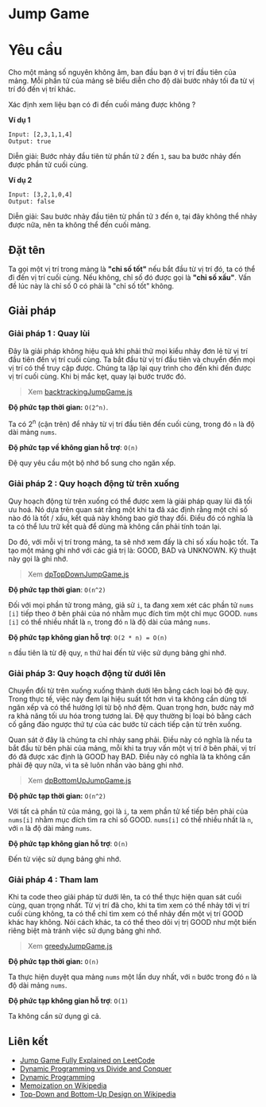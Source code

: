 # Jump Game

# Yêu cầu

Cho một mảng số nguyên không âm, ban đầu bạn ở vị trí đầu tiên của mảng. Mỗi phần tử của mảng sẽ biểu diễn cho độ dài bước nhảy tối đa từ vị trí đó đến vị trí khác.

Xác định xem liệu bạn có đi đến cuối mảng được không ?

**Ví dụ 1**

```
Input: [2,3,1,1,4]
Output: true
```

Diễn giải: Bước nhảy đầu tiên từ phần tử `2` đến `1`, sau ba bước nhảy đến được phần tử cuối cùng.

**Ví dụ 2**

```
Input: [3,2,1,0,4]
Output: false
```

Diễn giải: Sau bước nhảy đầu tiên từ phần tử `3` đến `0`, tại đây không thể nhảy được nữa, nên ta không thể đến cuối mảng.

## Đặt tên

Ta gọi một vị trí trong mảng là **"chỉ số tốt"** nếu bắt đầu từ vị trí đó, ta có thể đi đến vị trí cuối cùng. Nếu không, chỉ số đó được gọi là **"chỉ số xấu"**. Vấn đề lúc này là chỉ số 0 có phải là "chỉ số tốt" không.

## Giải pháp

### Giải pháp 1 : Quay lùi

Đây là giải pháp không hiệu quả khi phải thử mọi kiểu nhảy đơn lẻ từ vị trí đầu tiên đến vị trí cuối cùng. Ta bắt đầu từ vị trí đầu tiên và chuyển đến mọi vị trí có thể truy cập được. Chúng ta lặp lại quy trình cho đến khi đến được vị trí cuối cùng. Khi bị mắc kẹt, quay lại bước trước đó.

> Xem [backtrackingJumpGame.js](backtrackingJumpGame.js) 

**Độ phức tạp thời gian:** `O(2^n)`.

Ta có 2<sup>n</sup> (cận trên) để nhảy từ vị trí đầu tiên đến cuối cùng, trong đó `n` là độ dài mảng `nums`.

**Độ phức tạp về không gian hỗ trợ**: `O(n)`

Đệ quy yêu cầu một bộ nhớ bổ sung cho ngăn xếp.

### Giải pháp 2 : Quy hoạch động từ trên xuống

Quy hoạch động từ trên xuống có thể được xem là giải pháp quay lùi đã tối ưu hoá. Nó dựa trên quan sát rằng một khi ta đã xác định rằng một chỉ số nào đó là tốt / xấu, kết quả này không bao giờ thay đổi. Điều đó có nghĩa là ta có thể lưu trữ kết quả để dùng mà không cần phải tính toán lại.

Do đó, với mỗi vị trí trong mảng, ta sẽ nhớ xem đấy là chỉ số xấu hoặc tốt. Ta tạo một mảng ghi nhớ với các giá trị là: GOOD, BAD và UNKNOWN. Kỹ thuật này gọi là ghi nhớ.

> Xem [dpTopDownJumpGame.js](dpTopDownJumpGame.js)

**Độ phức tạp thời gian**: `O(n^2)`

Đối với mọi phần tử trong mảng, giả sử `i`, ta đang xem xét các phần tử `nums [i]` tiếp theo ở bên phải của nó nhằm mục đích tìm một chỉ mục GOOD. `nums [i]` có thể nhiều nhất là `n`, trong đó `n` là độ dài của mảng `nums`.

**Độ phức tạp không gian hỗ trợ**: `O(2 * n) = O(n)`

`n` đầu tiên là từ đệ quy, `n` thứ hai đến từ việc sử dụng bảng ghi nhớ.

### Giải pháp 3: Quy hoạch động từ dưới lên

Chuyển đổi từ trên xuống xuống thành dưới lên bằng cách loại bỏ đệ quy. Trong thực tế, việc này đem lại hiệu suất tốt hơn vì ta không cần dùng tới ngăn xếp và có thể hưởng lợi từ bộ nhớ đệm. Quan trọng hơn, bước này mở ra khả năng tối ưu hóa trong tương lai. Đệ quy thường bị loại bỏ bằng cách cố gắng đảo ngược thứ tự của các bước từ cách tiếp cận từ trên xuống.

Quan sát ở đây là chúng ta chỉ nhảy sang phải. Điều này có nghĩa là nếu ta bắt đầu từ bên phải của mảng, mỗi khi ta truy vấn một vị trí ở bên phải, vị trí đó đã được xác định là GOOD hay BAD. Điều này có nghĩa là ta không cần phải đệ quy nữa, vì ta sẽ luôn nhấn vào bảng ghi nhớ.

> Xem [dpBottomUpJumpGame.js](dpBottomUpJumpGame.js)

**Độ phức tạp thời gian:** `O(n^2)`

Với tất cả phần tử của mảng, gọi là `i`, ta xem phần tử kế tiếp bên phải của `nums[i]` nhằm mục đích tìm ra chỉ số GOOD. `nums[i]` có thể nhiều nhất là `n`, với `n` là độ dài mảng `nums`.

**Độ phức tạp không gian hỗ trợ**: `O(n)`

Đến từ việc sử dụng bảng ghi nhớ.

### Giải pháp 4 : Tham lam

Khi ta code theo giải pháp từ dưới lên, ta có thể thực hiện quan sát cuối cùng, quan trọng nhất. Từ vị trí đã cho, khi ta tìm xem có thể nhảy tới vị trí cuối cùng không, ta có thể chỉ tìm xem có thể nhảy đến một vị trí GOOD khác hay không. Nói cách khác, ta có thể theo dõi vị trị GOOD như một biến riêng biệt mà tránh việc sử dụng bảng ghi nhớ.

> Xem [greedyJumpGame.js](greedyJumpGame.js)

**Độ phức tạp thời gian:** `O(n)`

Ta thực hiện duyệt qua mảng `nums` một lần duy nhất, với `n` bước trong đó `n` là độ dài mảng `nums`.

**Độ phức tạp không gian hỗ trợ**: `O(1)`

Ta không cần sử dụng gì cả.

## Liên kết

- [Jump Game Fully Explained on LeetCode](https://leetcode.com/articles/jump-game/)
- [Dynamic Programming vs Divide and Conquer](https://itnext.io/dynamic-programming-vs-divide-and-conquer-2fea680becbe)
- [Dynamic Programming](https://en.wikipedia.org/wiki/Dynamic_programming)
- [Memoization on Wikipedia](https://en.wikipedia.org/wiki/Memoization)
- [Top-Down and Bottom-Up Design on Wikipedia](https://en.wikipedia.org/wiki/Top-down_and_bottom-up_design)
